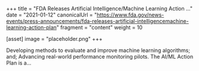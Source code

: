 +++
title = "FDA Releases Artificial Intelligence/Machine Learning Action ..."
date = "2021-01-12"
canonicalUrl = "https://www.fda.gov/news-events/press-announcements/fda-releases-artificial-intelligencemachine-learning-action-plan"
fragment = "content"
weight = 10

[asset]
    image = "placeholder.png"
+++

Developing methods to evaluate and improve machine learning algorithms; 
and; Advancing real-world performance monitoring pilots. The AI/ML Action 
Plan is a...
